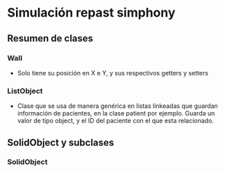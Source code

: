 # Simulación repast simphony

## Resumen de clases

### Wall

* Solo tiene su posición en X e Y, y sus respectivos getters y setters

### ListObject

* Clase que se usa de manera genérica en listas linkeadas que guardan 
  información de pacientes, en la clase patient por ejemplo. Guarda un 
  valor de tipo object, y el ID del paciente con el que esta relacionado.

## SolidObject y subclases

### SolidObject

